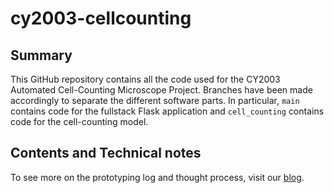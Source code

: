 # cy2003-cellcounting

## Summary

This GitHub repository contains all the code used for the CY2003 Automated Cell-Counting Microscope Project. Branches have been made accordingly to separate the different software parts. In particular, `main` contains code for the fullstack Flask application and `cell_counting` contains code for the cell-counting model.

## Contents and Technical notes

To see more on the prototyping log and thought process, visit our [blog](https://blogs.ntu.edu.sg/ps9888-2021-g18/).
